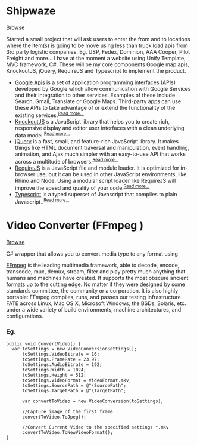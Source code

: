 
# Shipwaze
<a target='_blank' href='https://github.com/joelbpe/collections/tree/master/Shipwaze/'>Browse</a>

Started a small project that will ask users to enter the from and to locations where the item(s) is going to be move using less than truck load apis from 3rd party logistic companies. Eg. USP, Fedex, Dominion, AAA Cooper, Pilot Freight and more... I have at the moment a website using Unify Template, MVC framework, C#. These will be my core components Google map apis, KnockoutJS, jQuery, RequireJS and Typescript to implement the product.

<ul>
<li>
<a target='_blank' href='https://developers.google.com/apis-explorer/#p/'>Google Apis</a> is a set of application programming interfaces (APIs) developed by Google which allow communication with Google Services and their integration to other services. Examples of these include Search, Gmail, Translate or Google Maps. Third-party apps can use these APIs to take advantage of or extend the functionality of the existing services.<sup><a target='_blank' href='https://en.wikipedia.org/wiki/Google_APIs'>Read more...</a></sup> 
</li>
<li>
<a target='_blank' href='http://knockoutjs.com/'>KnockoutJS</a> s a JavaScript library that helps you to create rich, responsive display and editor user interfaces with a clean underlying data model.<sup><a target='_blank' href='http://knockoutjs.com/documentation/introduction.html'>Read more...</a></sup>
</li>
<li>
<a target='_blank' href='https://jquery.com/'>jQuery</a> is a fast, small, and feature-rich JavaScript library. It makes things like HTML document traversal and manipulation, event handling, animation, and Ajax much simpler with an easy-to-use API that works across a multitude of browsers.<sup><a target='_blank' href='http://api.jquery.com/'>Read more...</a></sup>
</li>
<li>
<a target='_blank' href='http://requirejs.org/'>RequireJS</a> is a JavaScript file and module loader. It is optimized for in-browser use, but it can be used in other JavaScript environments, like Rhino and Node. Using a modular script loader like RequireJS will improve the speed and quality of your code.<sup><a target='_blank' href='http://requirejs.org/docs/api.html'>Read more...</a></sup>
</li>
<li>
<a target='_blank' href='https://www.typescriptlang.org'>Typescript</a> is a typed superset of Javascript that compiles to plain Javascript..<sup><a target='_blank' href='https://www.typescriptlang.org/docs/tutorial.html'>Read more...</a></sup>
</li>
</ul>


# Video Converter (FFmpeg )
<a target='_blank' href='https://github.com/joelbpe/collections/tree/master/VideoConverter/'>Browse</a>

C# wrapper that allows you to convert media type to any format using 

<a href='https://ffmpeg.org/about.html.'>FFmpeg</a> is the leading multimedia framework, able to decode, encode, transcode, mux, demux, stream, filter and play pretty much anything that humans and machines have created. It supports the most obscure ancient formats up to the cutting edge. No matter if they were designed by some standards committee, the community or a corporation. It is also highly portable: FFmpeg compiles, runs, and passes our testing infrastructure FATE across Linux, Mac OS X, Microsoft Windows, the BSDs, Solaris, etc. under a wide variety of build environments, machine architectures, and configurations.

<h3>Eg.</h3>

```
public void ConvertVideo() {
  var toSettings = new VideoConversionSettings();
      toSettings.VideoBitrate = 16;
      toSettings.FrameRate = 23.97;
      toSettings.AudioBitrate = 192;
      toSettings.Width = 1024;
      toSettings.Height = 512;
      toSettings.VideoFormat = VideoFormat.mkv;
      toSettings.SourcePath = @"\SourcePath";
      toSettings.TargetPath = @"\TargetPath";

      var convertToVideo = new VideoConversion(toSettings);
	
      //Capture image of the first frame
      convertToVideo.ToJpeg(); 

      //Convert Current Video to the specified settings *.mkv
      convertToVideo.ToNewVideoFormat();
}
```

